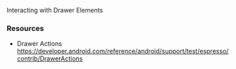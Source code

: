 Interacting with Drawer Elements


### Resources


- Drawer Actions
https://developer.android.com/reference/android/support/test/espresso/contrib/DrawerActions
